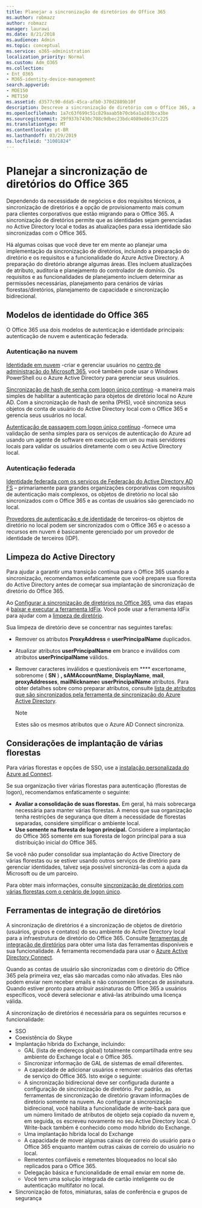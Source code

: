 ```yaml
---
title: Planejar a sincronização de diretórios do Office 365
ms.author: robmazz
author: robmazz
manager: laurawi
ms.date: 8/21/2018
ms.audience: Admin
ms.topic: conceptual
ms.service: o365-administration
localization_priority: Normal
ms.custom: Adm_O365
ms.collection:
- Ent_O365
- M365-identity-device-management
search.appverid:
- MOE150
- MET150
ms.assetid: d3577c90-dda5-45ca-afb0-370d2889b10f
description: Descreve a sincronização de diretório com o Office 365, a limpeza do Active Directory e a ferramenta Azure Active Directory Connect.
ms.openlocfilehash: 1a7c63f699c51c829aaab5b70cb6a1a203bca3be
ms.sourcegitcommit: 29f937b7430c708c9dbec23bdc4089e86c37c225
ms.translationtype: MT
ms.contentlocale: pt-BR
ms.lasthandoff: 03/29/2019
ms.locfileid: "31001824"
---
```

# <a name="plan-for-directory-synchronization-for-office-365"></a>Planejar a sincronização de diretórios do Office 365

Dependendo da necessidade de negócios e dos requisitos técnicos, a sincronização de diretórios é a opção de provisionamento mais comum para clientes corporativos que estão migrando para o Office 365. A sincronização de diretórios permite que as identidades sejam gerenciadas no Active Directory local e todas as atualizações para essa identidade são sincronizadas com o Office 365.
  
Há algumas coisas que você deve ter em mente ao planejar uma implementação da sincronização de diretórios, incluindo a preparação do diretório e os requisitos e a funcionalidade do Azure Active Directory. A preparação do diretório abrange algumas áreas. Eles incluem atualizações de atributo, auditoria e planejamento do controlador de domínio. Os requisitos e as funcionalidades de planejamento incluem determinar as permissões necessárias, planejamento para cenários de várias florestas/diretórios, planejamento de capacidade e sincronização bidirecional.
  
## <a name="office-365-identity-models"></a>Modelos de identidade do Office 365

O Office 365 usa dois modelos de autenticação e identidade principais: autenticação de nuvem e autenticação federada.
  
### <a name="cloud-authentication"></a>Autenticação na nuvem

[Identidade em nuvem](about-office-365-identity.md) -criar e gerenciar usuários no [centro de administração do Microsoft 365](https://admin.microsoft.com), você também pode usar o Windows PowerShell ou o Azure Active Directory para gerenciar seus usuários.
  
[Sincronização de hash de senha com logon único contínuo](about-office-365-identity.md) -a maneira mais simples de habilitar a autenticação para objetos de diretório local no Azure AD. Com a sincronização de hash de senha (PHS), você sincroniza seus objetos de conta de usuário do Active Directory local com o Office 365 e gerencia seus usuários no local.
  
[Autenticação de passagem com logon único contínuo](about-office-365-identity.md) -fornece uma validação de senha simples para os serviços de autenticação do Azure ad usando um agente de software em execução em um ou mais servidores locais para validar os usuários diretamente com o seu Active Directory local.
  
### <a name="federated-authentication"></a>Autenticação federada

[Identidade federada com os serviços de Federação do Active Directory AD FS](about-office-365-identity.md) – primariamente para grandes organizações corporativas com requisitos de autenticação mais complexos, os objetos de diretório no local são sincronizados com o Office 365 e as contas de usuários são gerenciado no local.
  
[Provedores de autenticação e de identidade](about-office-365-identity.md) de terceiros-os objetos de diretório no local podem ser sincronizados com o Office 365 e o acesso a recursos em nuvem é basicamente gerenciado por um provedor de identidade de terceiros (IDP).
  
## <a name="active-directory-cleanup"></a>Limpeza do Active Directory

Para ajudar a garantir uma transição contínua para o Office 365 usando a sincronização, recomendamos enfaticamente que você prepare sua floresta do Active Directory antes de começar sua implantação de sincronização de diretório do Office 365.
  
Ao [Configurar a sincronização de diretórios no Office 365](set-up-directory-synchronization.md), uma das etapas é [baixar e executar a ferramenta IdFix](install-and-run-idfix.md). Você pode usar a ferramenta IdFix para ajudar com a [limpeza de diretório](prepare-directory-attributes-for-synch-with-idfix.md).
  
Sua limpeza de diretório deve se concentrar nas seguintes tarefas:

- Remover os atributos **ProxyAddress** e **userPrincipalName** duplicados.
- Atualizar atributos **userPrincipalName** em branco e inválidos com atributos **userPrincipalName** válidos.
- Remover caracteres inválidos e questionáveis em **** excertoname, sobrenome ( **SN** ) **, sAMAccountName**, **DisplayName**, **mail**, **proxyAddresses**, **mailNickname**e **userPrincipalName** atributos. Para obter detalhes sobre como preparar atributos, consulte [lista de atributos que são sincronizados pela ferramenta de sincronização do Azure Active Directory](https://go.microsoft.com/fwlink/p/?LinkId=396719).

    > [!NOTE]
    > Estes são os mesmos atributos que o Azure AD Connect sincroniza. 
  
## <a name="multi-forest-deployment-considerations"></a>Considerações de implantação de várias florestas

Para várias florestas e opções de SSO, use a [instalação personalizada do Azure ad Connect](https://go.microsoft.com/fwlink/p/?LinkId=698430).
  
Se sua organização tiver várias florestas para autenticação (florestas de logon), recomendamos enfaticamente o seguinte:
  
- **Avaliar a consolidação de suas florestas.** Em geral, há mais sobrecarga necessária para manter várias florestas. A menos que sua organização tenha restrições de segurança que ditem a necessidade de florestas separadas, considere simplificar o ambiente local.
- **Use somente na floresta de logon principal.** Considere a implantação do Office 365 somente em sua floresta de logon principal para a sua distribuição inicial do Office 365. 

Se você não puder consolidar sua implantação do Active Directory de várias florestas ou se estiver usando outros serviços de diretório para gerenciar identidades, talvez seja possível sincronizá-las com a ajuda da Microsoft ou de um parceiro.
  
Para obter mais informações, consulte [sincronização de diretórios com várias florestas com o cenário de logon único](https://go.microsoft.com/fwlink/p/?LinkId=525321).
  
## <a name="directory-integration-tools"></a>Ferramentas de integração de diretórios

A sincronização de diretórios é a sincronização de objetos de diretório (usuários, grupos e contatos) do seu ambiente do Active Directory local para a infraestrutura de diretório do Office 365. Consulte [ferramentas de integração de diretórios](https://go.microsoft.com/fwlink/p/?LinkID=510956) para obter uma lista das ferramentas disponíveis e sua funcionalidade. A ferramenta recomendada para usar o [Azure Active Directory Connect](https://go.microsoft.com/fwlink/?LinkId=525323).
  
Quando as contas de usuário são sincronizadas com o diretório do Office 365 pela primeira vez, elas são marcadas como não ativadas. Eles não podem enviar nem receber emails e não consomem licenças de assinatura. Quando estiver pronto para atribuir assinaturas do Office 365 a usuários específicos, você deverá selecionar e ativá-las atribuindo uma licença válida.
  
A sincronização de diretórios é necessária para os seguintes recursos e funcionalidade:
  
- SSO
- Coexistência do Skype
- Implantação híbrida do Exchange, incluindo:
  - GAL (lista de endereços global) totalmente compartilhada entre seu ambiente do Exchange local e o Office 365.
  - Sincronizar informação de GAL de sistemas de email diferentes.
  - A capacidade de adicionar usuários e remover usuários das ofertas de serviço do Office 365. Isto exige o seguinte:
  - A sincronização bidirecional deve ser configurada durante a configuração de sincronização de diretório. Por padrão, as ferramentas de sincronização de diretório gravam informações de diretório somente na nuvem. Ao configurar a sincronização bidirecional, você habilita a funcionalidade de write-back para que um número limitado de atributos de objeto seja copiado da nuvem e, em seguida, os escreveu novamente no seu Active Directory local. O Write-back também é conhecido como modo híbrido do Exchange. 
  - Uma implantação híbrida local do Exchange
  - A capacidade de mover algumas caixas de correio do usuário para o Office 365 enquanto mantém outras caixas de correio do usuário no local.
  - Remetentes confiáveis e remetentes bloqueados no local são replicados para o Office 365.
  - Delegação básica e funcionalidade de email enviar em nome de.
  - Você tem uma solução integrada de cartão inteligente ou de autenticação multifator no local.
- Sincronização de fotos, miniaturas, salas de conferência e grupos de segurança
